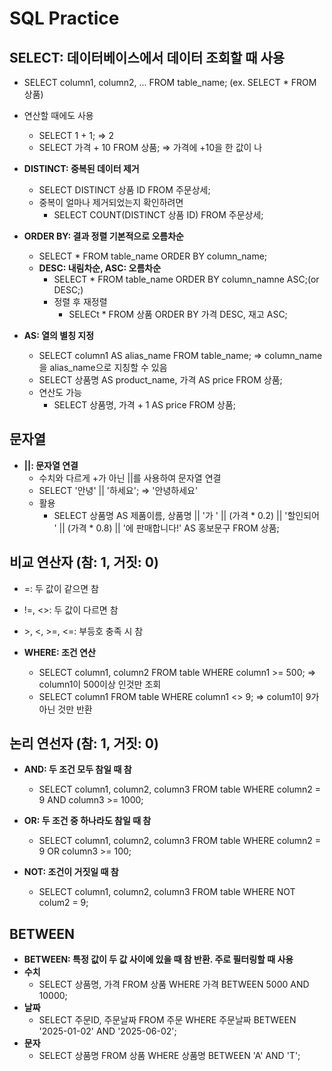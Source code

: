 # SQL Practice

## SELECT: 데이터베이스에서 데이터 조회할 때 사용
- SELECT column1, column2, ... FROM table_name; (ex. SELECT * FROM 상품)
- 연산할 때에도 사용
  - SELECT 1 + 1; => 2
  - SELECT 가격 + 10 FROM 상품; ⇒ 가격에 +10을 한 값이 나
 
- **DISTINCT: 중복된 데이터 제거**
  - SELECT DISTINCT 상품 ID FROM 주문상세;
  - 중복이 얼마나 제거되었는지 확인하려면
    - SELECT COUNT(DISTINCT 상품 ID) FROM 주문상세;
   
- **ORDER BY: 결과 정렬 기본적으로 오름차순**
  - SELECT * FROM table_name ORDER BY column_name;
  - **DESC: 내림차순, ASC: 오름차순**
    - SELECT * FROM table_name ORDER BY column_namne ASC;(or DESC;)
    - 정렬 후 재정렬
      - SELECt * FROM 상품 ORDER BY 가격 DESC, 재고 ASC;

- **AS: 열의 별칭 지정**
  - SELECT column1 AS alias_name FROM table_name; ⇒ column_name을 alias_name으로 지칭할 수 있음
  - SELECT 상품명 AS product_name, 가격 AS price FROM 상품;
  - 연산도 가능
    - SELECT 상품명, 가격 + 1 AS price FROM 상품;
   
## 문자열
- **||: 문자열 연결**
  - 수치와 다르게 +가 아닌 ||를 사용하여 문자열 연결
  - SELECT '안녕' || '하세요'; ⇒ '안녕하세요'
  - 활용
    - SELECT 상품명 AS 제품이름, 상품명 || '가 ' || (가격 * 0.2) || '할인되어 ' || (가격 * 0.8) || '에 판매합니다!' AS 홍보문구 FROM 상품;
   
## 비교 연산자 (참: 1, 거짓: 0)
- =: 두 값이 같으면 참
- !=, <>: 두 값이 다르면 참
- \>, <, >=, <=: 부등호 충족 시 참

- **WHERE: 조건 연산**
  - SELECT column1, column2 FROM table WHERE column1 >= 500; ⇒ column1이 500이상 인것만 조회
  - SELECT column1 FROM table WHERE column1 <> 9; ⇒ colum1이 9가 아닌 것만 반환
 
## 논리 연선자 (참: 1, 거짓: 0)
- **AND: 두 조건 모두 참일 때 참**
  - SELECT column1, column2, column3 FROM table WHERE column2 = 9 AND column3 >= 1000;
    
- **OR: 두 조건 중 하나라도 참일 때 참**
  - SELECT column1, column2, column3 FROM table WHERE column2 = 9 OR column3 >= 100;
    
- **NOT: 조건이 거짓일 때 참**
  - SELECT column1, column2, column3 FROM table WHERE NOT colum2 = 9;
 
## BETWEEN
- **BETWEEN: 특정 값이 두 값 사이에 있을 때 참 반환. 주로 필터링할 때 사용**
- **수치**
  - SELECT 상품명, 가격 FROM 상품 WHERE 가격 BETWEEN 5000 AND 10000;
- **날짜**
  - SELECT 주문ID, 주문날짜 FROM 주문 WHERE 주문날짜 BETWEEN '2025-01-02' AND '2025-06-02';
- **문자**
  - SELECT 상품명 FROM 상품 WHERE 상품명 BETWEEN 'A' AND 'T';
